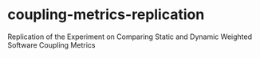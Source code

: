 # coupling-metrics-replication
Replication of the Experiment on Comparing Static and Dynamic Weighted Software Coupling Metrics
